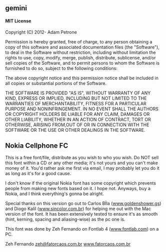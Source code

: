 ## gemini
#### MIT License

Copyright (C) 2012- Adam Petrone

Permission is hereby granted, free of charge, to any person obtaining a
copy of this software and associated documentation files (the "Software"),
to deal in the Software without restriction, including without limitation
the rights to use, copy, modify, merge, publish, distribute, sublicense,
and/or sell copies of the Software, and to permit persons to whom the
Software is furnished to do so, subject to the following conditions:

The above copyright notice and this permission notice shall be included in
all copies or substantial portions of the Software.

THE SOFTWARE IS PROVIDED "AS IS", WITHOUT WARRANTY OF ANY KIND, EXPRESS OR
IMPLIED, INCLUDING BUT NOT LIMITED TO THE WARRANTIES OF MERCHANTABILITY,
FITNESS FOR A PARTICULAR PURPOSE AND NONINFRINGEMENT. IN NO EVENT SHALL
THE AUTHORS OR COPYRIGHT HOLDERS BE LIABLE FOR ANY CLAIM, DAMAGES OR OTHER
LIABILITY, WHETHER IN AN ACTION OF CONTRACT, TORT OR OTHERWISE, ARISING
FROM,OUT OF OR IN CONNECTION WITH THE SOFTWARE OR THE USE OR OTHER
DEALINGS IN THE SOFTWARE.

## Nokia Cellphone FC
This is a free font/file, distribute as you wish to who you wish. Do NOT sell
this font within a CD or any other media; it's not yours and you can't make
money of it. You'd rather ask me first via email, I may probably let you do it
as long as it's for a good cause.

I don't know if the original Nokia font has some copyright which prevents
people from making new fonts based on it. I hope not. Anyways, buy a Nokia,
and I think everything's gonna be alright.

Special thanks on this version go out to Carlos BÍla (www.goldenshower.gs) and
Diogo Kalil (www.sincolor.com.br) for helping me out with the Mac version of
the font. It has been extensively tested to ensure it's as smooth (hint,
kerning, spacing and aliasing-wise) as the pc one is.

This font was done by Zeh Fernando on Fontlab 4 (www.fontlab.com) on a PC.

Zeh Fernando
zeh@fatorcaos.com.br
www.fatorcaos.com.br